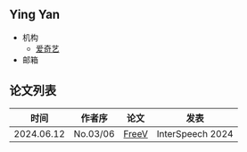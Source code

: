 ## Ying Yan

- 机构
  - [爱奇艺](../Institutions/CHN-iQIYI.md)
- 邮箱

## 论文列表

| 时间 | 作者序 | 论文 | 发表 |
|:-:|:-:|---|---|
| 2024.06.12 | No.03/06 | [FreeV](../Models/TTS3_Vocoder/2024.06.12_FreeV.md) | InterSpeech 2024 |